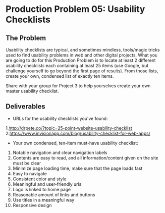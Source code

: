 # Production Problem 05: Usability Checklists

## The Problem

Usability checklists are typical, and sometimes mindless, tools/magic tricks used to find usability
problems in web and other digital projects. What you are going to do for this Production Problem is
to locate at least 2 different usability checklists each containing at least 25 items (use Google,
but challenge yourself to go beyond the first page of results). From those lists, create your own,
condensed list of exactly ten items.

Share with your group for Project 3 to help yourselves create
your own master usability checklist.

## Deliverables

* URLs for the usability checklists you've found:

1.http://drpete.co/?topic=25-point-website-usability-checklist
2.https://www.invisionapp.com/blog/usability-checklist-for-web-apps/

* Your own condensed, ten-item must-have usability checklist:

1. Notable navigation and clear navigation labels
2. Contents are easy to read, and all information/content given on the site must be clear
3. Minimize page loading time, make sure that the page loads fast
4. Easy to navigate
5. Consistent color and style
6. Meaningful and user-friendly urls
7. Logo is linked to home page
8. Reasonable amount of links and buttons
9. Use titles in a meaningful way
10. Responsive design
